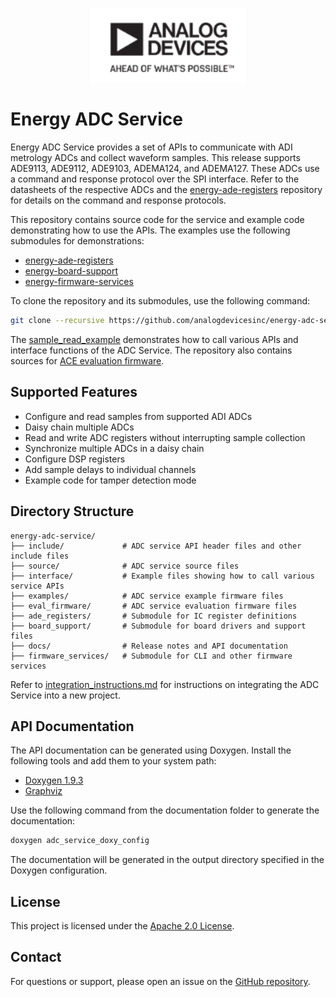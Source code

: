 <p align="center">
    <img src="docs/api_docs/diagrams/adi_logo.png" width="250" alt="ADI Logo" /><br>
</p>

# Energy ADC Service

Energy ADC Service provides a set of APIs to communicate with ADI metrology ADCs and collect waveform samples.
This release supports ADE9113, ADE9112, ADE9103, ADEMA124, and ADEMA127. These ADCs use a command and response protocol over the SPI interface. Refer to the datasheets of the respective ADCs and the [energy-ade-registers](https://github.com/analogdevicesinc/energy-ade-registers) repository for details on the command and response protocols.

This repository contains source code for the service and example code demonstrating how to use the APIs. The examples use the following submodules for demonstrations:
- [energy-ade-registers](https://github.com/analogdevicesinc/energy-ade-registers)
- [energy-board-support](https://github.com/analogdevicesinc/energy-board-support)
- [energy-firmware-services](https://github.com/analogdevicesinc/energy-firmware-services)

To clone the repository and its submodules, use the following command:

```sh
git clone --recursive https://github.com/analogdevicesinc/energy-adc-service.git
```

The [sample_read_example](examples) demonstrates how to call various APIs and interface functions of the ADC Service. The repository also contains sources for [ACE evaluation firmware](eval_firmware).


## Supported Features

- Configure and read samples from supported ADI ADCs
- Daisy chain multiple ADCs
- Read and write ADC registers without interrupting sample collection
- Synchronize multiple ADCs in a daisy chain
- Configure DSP registers
- Add sample delays to individual channels
- Example code for tamper detection mode

## Directory Structure

```text
energy-adc-service/
├── include/             # ADC service API header files and other include files
├── source/              # ADC service source files
├── interface/           # Example files showing how to call various service APIs
├── examples/            # ADC service example firmware files
├── eval_firmware/       # ADC service evaluation firmware files
├── ade_registers/       # Submodule for IC register definitions
├── board_support/       # Submodule for board drivers and support files
├── docs/                # Release notes and API documentation
├── firmware_services/   # Submodule for CLI and other firmware services
```

Refer to [integration_instructions.md](integration_instructions.md) for instructions on integrating the ADC Service into a new project.

## API Documentation

The API documentation can be generated using Doxygen. Install the following tools and add them to your system path:

- [Doxygen 1.9.3](https://www.doxygen.nl/download.html)
- [Graphviz](https://www2.graphviz.org/Archive/stable/windows/)

Use the following command from the documentation folder to generate the documentation:

```sh
doxygen adc_service_doxy_config
```

The documentation will be generated in the output directory specified in the Doxygen configuration.

## License

This project is licensed under the [Apache 2.0 License](LICENSE).

## Contact

For questions or support, please open an issue on the [GitHub repository](https://github.com/analogdevicesinc/energy-adc-service/issues).
